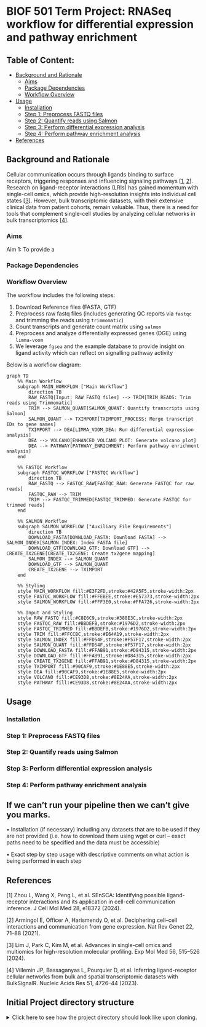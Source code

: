 # BIOF 501 Term Project: RNASeq workflow for differential expression and pathway enrichment 

## Table of Content:
- [Background and Rationale](#background-and-rationale)
    - [Aims](#aims)
    - [Package Dependencies](#package-dependencies)
    - [Workflow Overview](#workflow-overview)
- [Usage](#usage)
    - [Installation](#installation)
    - [Step 1: Preprocess FASTQ files](#step-1-preprocess-fastq-files)
    - [Step 2: Quantify reads using Salmon](#step-2-quantify-reads)
    - [Step 3: Perform differential expression analysis](#step-3-perform-differential-expression-analysis)
    - [Step 4: Perform pathway enrichment analysis](#step-4-perform-pathway-enrichment-analysis)
- [References](#references)

## Background and Rationale
Cellular communication occurs through ligands binding to surface receptors, triggering responses and influencing signaling pathways [[1](#references), [2](#references)]. Research on ligand-receptor interactions (LRIs) has gained momentum with single-cell omics, which provide high-resolution insights into individual cell states [[3](#references)]. However, bulk transcriptomic datasets, with their extensive clinical data from patient cohorts, remain valuable. Thus, there is a need for tools that complement single-cell studies by analyzing cellular networks in bulk transcriptomics [[4](#references)].

### Aims
Aim 1: To provide a 

### Package Dependencies

### Workflow Overview
The workflow includes the following steps:

1. Download Reference files (FASTA, GTF)
2. Preprocess raw fastq files (includes generating QC reports via `fastqc` and trimming the reads using `trimmomatic`)
3. Count transcripts and generate count matrix using `salmon`
4. Preprocess and analyze differentially expressed genes (DGE) using `limma-voom` 
5. We leverage `fgsea` and the example database to provide insight on ligand activity which can reflect on signalling pathway activity

Below is a workflow diagram:

```mermaid
graph TD
    %% Main Workflow
    subgraph MAIN_WORKFLOW ["Main Workflow"]
        direction TB
        RAW_FASTQ[Input: RAW FASTQ files] --> TRIM[TRIM_READS: Trim reads using Trimmomatic]
        TRIM --> SALMON_QUANT[SALMON_QUANT: Quantify transcripts using Salmon]
        SALMON_QUANT --> TXIMPORT[TXIMPORT_PROCESS: Merge transcript IDs to gene names]
        TXIMPORT --> DEA[LIMMA_VOOM_DEA: Run differential expression analysis]
        DEA --> VOLCANO[ENHANCED_VOLCANO_PLOT: Generate volcano plot]
        DEA --> PATHWAY[PATHWAY_ENRICHMENT: Perform pathway enrichment analysis]
    end

    %% FASTQC Workflow
    subgraph FASTQC_WORKFLOW ["FASTQC Workflow"]
        direction TB
        RAW_FASTQ --> FASTQC_RAW[FASTQC_RAW: Generate FASTQC for raw reads] 
        FASTQC_RAW --> TRIM
        TRIM --> FASTQC_TRIMMED[FASTQC_TRIMMED: Generate FASTQC for trimmed reads]
    end

    %% SALMON Workflow
    subgraph SALMON_WORKFLOW ["Auxiliary File Requirements"]
        direction TB
        DOWNLOAD_FASTA[DOWNLOAD_FASTA: Download FASTA] --> SALMON_INDEX[SALMON_INDEX: Index FASTA file]
        DOWNLOAD_GTF[DOWNLOAD_GTF: Download GTF] --> CREATE_TX2GENE[CREATE_TX2GENE: Create tx2gene mapping]
        SALMON_INDEX --> SALMON_QUANT
        DOWNLOAD_GTF --> SALMON_QUANT
        CREATE_TX2GENE --> TXIMPORT
    end

    %% Styling
    style MAIN_WORKFLOW fill:#E3F2FD,stroke:#42A5F5,stroke-width:2px
    style FASTQC_WORKFLOW fill:#FFEBEE,stroke:#E57373,stroke-width:2px
    style SALMON_WORKFLOW fill:#FFF3E0,stroke:#FFA726,stroke-width:2px
    
    %% Input and Styling
    style RAW_FASTQ fill:#C8E6C9,stroke:#388E3C,stroke-width:2px
    style FASTQC_RAW fill:#BBDEFB,stroke:#1976D2,stroke-width:2px
    style FASTQC_TRIMMED fill:#BBDEFB,stroke:#1976D2,stroke-width:2px
    style TRIM fill:#FFCCBC,stroke:#E64A19,stroke-width:2px
    style SALMON_INDEX fill:#FFD54F,stroke:#F57F17,stroke-width:2px
    style SALMON_QUANT fill:#FFD54F,stroke:#F57F17,stroke-width:2px
    style DOWNLOAD_FASTA fill:#FFAB91,stroke:#D84315,stroke-width:2px
    style DOWNLOAD_GTF fill:#FFAB91,stroke:#D84315,stroke-width:2px
    style CREATE_TX2GENE fill:#FFAB91,stroke:#D84315,stroke-width:2px
    style TXIMPORT fill:#90CAF9,stroke:#1E88E5,stroke-width:2px
    style DEA fill:#90CAF9,stroke:#1E88E5,stroke-width:2px
    style VOLCANO fill:#CE93D8,stroke:#8E24AA,stroke-width:2px
    style PATHWAY fill:#CE93D8,stroke:#8E24AA,stroke-width:2px

```
</details>

## Usage
### Installation
### Step 1: Preprocess FASTQ files
### Step 2: Quantify reads using Salmon
### Step 3: Perform differential expression analysis
### Step 4: Perform pathway enrichment analysis

## If we can’t run your pipeline then we can’t give you marks.

• Installation (if necessary) including any datasets that are to be used if they are not provided (i.e. how to download them using wget or curl – exact paths need to be specified and the data must be accessible)

• Exact step by step usage with descriptive comments on what action is being performed in each step

## References

[1] Zhou L, Wang X, Peng L, et al. SEnSCA: Identifying possible ligand-receptor interactions and its application in cell-cell communication inference. J Cell Mol Med 28, e18372 (2024).

[2] Armingol E, Officer A, Harismendy O, et al. Deciphering cell–cell interactions and communication from gene expression. Nat Rev Genet 22, 71–88 (2021).

[3] Lim J, Park C, Kim M, et al. Advances in single-cell omics and multiomics for high-resolution molecular profiling. Exp Mol Med 56, 515–526 (2024).

[4] Villemin JP, Bassaganyas L, Pourquier D, et al. Inferring ligand-receptor cellular networks from bulk and spatial transcriptomic datasets with BulkSignalR. Nucleic Acids Res 51, 4726–44 (2023). 

## Initial Project directory structure
<details>
    <summary> Click here to see how the project directory should look like upon cloning. </summary>

```bash
tree biof501-term_project
├── README.md
├── bin
│   ├── ligand_enrichment_analysis.R
│   ├── limma_voom.R
│   ├── plot_enhancedVolcano.R
│   └── tximport.R
├── data
│   ├── raw
│   │   ├── SRR24360639.sub_1.fastq.gz
│   │   ├── SRR24360639.sub_2.fastq.gz
│   │   ├── SRR24360643.sub_1.fastq.gz
│   │   ├── SRR24360643.sub_2.fastq.gz
│   │   ├── SRR24360647.sub_1.fastq.gz
│   │   ├── SRR24360647.sub_2.fastq.gz
│   │   ├── SRR24360653.sub_1.fastq.gz
│   │   └── SRR24360653.sub_2.fastq.gz
│   └── reference
│       ├── CellChatDB_preprocess.R
│       ├── cellchatv2_mouseLRI.rda
│       └── metadata.csv
├── main.nf
├── modules
│   ├── convert_tx2gene
│   │   └── main.nf
│   ├── diff_exp_analysis
│   │   └── main.nf
│   ├── download_ref
│   │   └── main.nf
│   ├── enhanced_volcano
│   │   └── main.nf
│   ├── fastqc
│   │   └── main.nf
│   ├── fgsea
│   │   └── main.nf
│   ├── salmon
│   │   └── main.nf
│   ├── trim_reads
│   │   └── main.nf
│   └── tximport
│       └── main.nf
├── nextflow.config
├── results
└── run.sh
```
</details>
